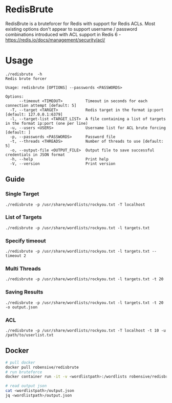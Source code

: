 # RedisBrute
RedisBrute is a bruteforcer for Redis with support for Redis ACLs. Most existing options don't appear to support username / password combinations introduced with ACL support in Redis 6 - https://redis.io/docs/management/security/acl/

# Usage
```
./redisbrute  -h
Redis brute forcer

Usage: redisbrute [OPTIONS] --passwords <PASSWORDS>

Options:
      --timeout <TIMEOUT>          Timeout in seconds for each connection attempt [default: 5]
  -T, --target <TARGET>            Redis target in the format ip:port [default: 127.0.0.1:6379]
  -l, --target-list <TARGET_LIST>  A file containing a list of targets in the format ip:port (one per line)
  -u, --users <USERS>              Username list for ACL brute forcing [default: ]
  -p, --passwords <PASSWORDS>      Password file
  -t, --threads <THREADS>          Number of threads to use [default: 5]
  -o, --output-file <OUTPUT_FILE>  Output file to save successful credentials in JSON format
  -h, --help                       Print help
  -V, --version                    Print version
```
## Guide
### Single Target
```
./redisbrute -p /usr/share/wordlists/rockyou.txt -T localhost
```
### List of Targets
```
./redisbrute -p /usr/share/wordlists/rockyou.txt -l targets.txt
```
### Specify timeout
```
./redisbrute -p /usr/share/wordlists/rockyou.txt -l targets.txt --timeout 2
```
### Multi Threads
```
./redisbrute -p /usr/share/wordlists/rockyou.txt -l targets.txt -t 20
```
### Saving Results
```
./redisbrute -p /usr/share/wordlists/rockyou.txt -l targets.txt -t 20 -o output.json
```
### ACL
```
./redisbrute -p /usr/share/wordlists/rockyou.txt -T localhost -t 10 -u /path/to/userlist.txt
```

## Docker

```bash
# pull docker
docker pull robensive/redisbrute
# run bruteforce
docker container run -it -v <wordlistpath>:/wordlists robensive/redisbrute -T <targetIP> -p /wordlists/passwordlist.txt -o /wordlists/output.json

# read output json
cat <wordlistpath>/output.json
jq <wordlistpath>/output.json
```